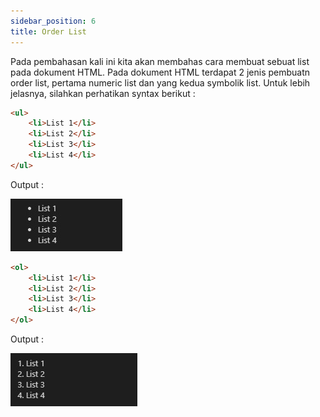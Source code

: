```yaml
---
sidebar_position: 6
title: Order List
---
```


Pada pembahasan kali ini kita akan membahas cara membuat sebuat list pada dokument HTML. Pada dokument HTML terdapat 2 jenis pembuatn order list, pertama numeric list dan yang kedua symbolik list. Untuk lebih jelasnya, silahkan perhatikan syntax berikut :

```html title=list.html
<ul>
    <li>List 1</li>
    <li>List 2</li>
    <li>List 3</li>
    <li>List 4</li>
</ul>
```

Output :

![ul-list](../../../img/html/ul-list.jpg)

```html
<ol>
    <li>List 1</li>
    <li>List 2</li>
    <li>List 3</li>
    <li>List 4</li>
</ol>
```

Output :

![ol-list](../../../img/html/ol-list.jpg)